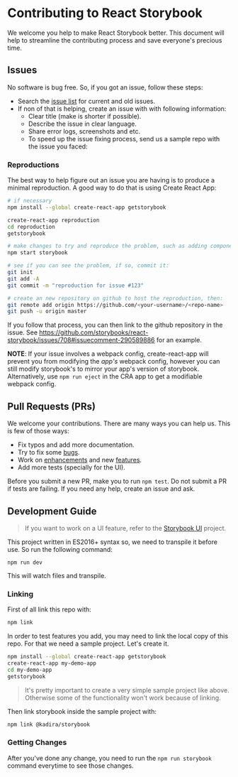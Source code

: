 # Contributing to React Storybook

We welcome you help to make React Storybook better. This document will help to streamline the contributing process and save everyone's precious time.

## Issues

No software is bug free. So, if you got an issue, follow these steps:

* Search the [issue list](https://github.com/storybooks/react-storybook/issues?utf8=%E2%9C%93&q=) for current and old issues.
* If non of that is helping, create an issue with with following information:
  * Clear title (make is shorter if possible).
  * Describe the issue in clear language.
  * Share error logs, screenshots and etc.
  * To speed up the issue fixing process, send us a sample repo with the issue you faced:
  
### Reproductions

The best way to help figure out an issue you are having is to produce a minimal reproduction. A good way to do that is using Create React App:

```bash
# if necessary
npm install --global create-react-app getstorybook

create-react-app reproduction
cd reproduction
getstorybook

# make changes to try and reproduce the problem, such as adding components + stories
npm start storybook

# see if you can see the problem, if so, commit it:
git init
git add -A
git commit -m "reproduction for issue #123"

# create an new repository on github to host the reproduction, then:
git remote add origin https://github.com/<your-username>/<repo-name>
git push -u origin master
```

If you follow that process, you can then link to the github repository in the issue. See https://github.com/storybooks/react-storybook/issues/708#issuecomment-290589886 for an example.

**NOTE**: If your issue involves a webpack config, create-react-app will prevent you from modifying the *app's* webpack config, however you can still modify storybook's to mirror your app's version of storybook. Alternatively, use `npm run eject` in the CRA app to get a modifiable webpack config.

## Pull Requests (PRs)

We welcome your contributions. There are many ways you can help us. This is few of those ways:

* Fix typos and add more documentation.
* Try to fix some [bugs](https://github.com/storybooks/react-storybook/labels/bug).
* Work on [enhancements](https://github.com/storybooks/react-storybook/issues?q=is%3Aissue+is%3Aopen+label%3Aenhancement) and new [features](https://github.com/storybooks/react-storybook/issues?q=is%3Aissue+is%3Aopen+label%3Afeature).
* Add more tests (specially for the UI).

Before you submit a new PR, make you to run `npm test`. Do not submit a PR if tests are failing. If you need any help, create an issue and ask.

## Development Guide

> If you want to work on a UI feature, refer to the [Storybook UI](https://github.com/kadirahq/storybook-ui) project.

This project written in ES2016+ syntax so, we need to transpile it before use.
So run the following command:

```
npm run dev
```

This will watch files and transpile.

### Linking

First of all link this repo with:

```sh
npm link
```

In order to test features you add, you may need to link the local copy of this repo.
For that we need a sample project. Let's create it.

```sh
npm install --global create-react-app getstorybook
create-react-app my-demo-app
cd my-demo-app
getstorybook
```

> It's pretty important to create a very simple sample project like above.
> Otherwise some of the functionality won't work because of linking.

Then link storybook inside the sample project with:

```sh
npm link @kadira/storybook
```

### Getting Changes

After you've done any change, you need to run the `npm run storybook` command everytime to see those changes.

